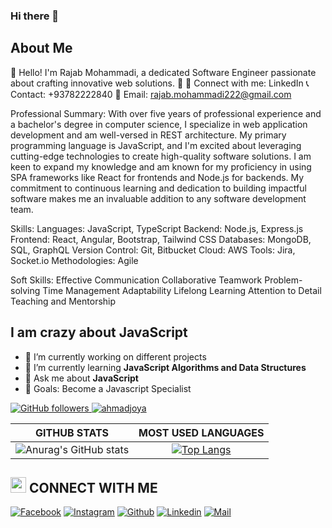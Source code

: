 ### Hi there 👋
## About Me
👋 Hello! I'm Rajab Mohammadi, a dedicated Software Engineer passionate about crafting innovative web solutions. 🚀
🔗 Connect with me: LinkedIn
📞 Contact: +93782222840 
 📧 Email: rajab.mohammadi222@gmail.com

Professional Summary:
With over five years of professional experience and a bachelor's degree in computer science, I specialize in web application development and am well-versed in REST architecture. My primary programming language is JavaScript, and I'm excited about leveraging cutting-edge technologies to create high-quality software solutions. I am keen to expand my knowledge and am known for my proficiency in using SPA frameworks like React for frontends and Node.js for backends. My commitment to continuous learning and dedication to building impactful software makes me an invaluable addition to any software development team.

Skills:
Languages: JavaScript, TypeScript
Backend: Node.js, Express.js
Frontend: React, Angular, Bootstrap, Tailwind CSS
Databases: MongoDB, SQL, GraphQL
Version Control: Git, Bitbucket
Cloud: AWS
Tools: Jira, Socket.io
Methodologies: Agile

Soft Skills:
Effective Communication
Collaborative Teamwork
Problem-solving
Time Management
Adaptability
Lifelong Learning
Attention to Detail
Teaching and Mentorship



## I am crazy about JavaScript

- 🔭 I’m currently working on different projects
- 🌱 I’m currently learning **JavaScript Algorithms and Data Structures**
- 💬 Ask me about **JavaScript**
- 🎯 Goals: Become a Javascript Specialist

 <a href="https://github.com/RajabMohammadi" target="_blank">
    <img alt="GitHub followers" src="https://img.shields.io/github/followers/RajabMohammadi?label=Github&style=flat">
  </a>
  <a href="https://github.com/RajabMohammadi" target="_blank">
    <img src="https://komarev.com/ghpvc/?username=RajabMohammadi&label=Views&color=brightgreen&style=flat" alt="ahmadjoya" />
  </a>
  
|GITHUB STATS|MOST USED LANGUAGES|
|:---:|:---:|
|![Anurag's GitHub stats](https://github-readme-stats.vercel.app/api?username=RajabMohammadi&show_icons=true)|[![Top Langs](https://github-readme-stats.vercel.app/api/top-langs/?username=RajabMohammadi)](https://github.com/anuraghazra/github-readme-stats)|

## <img src="https://media.giphy.com/media/5WJ6SOKeNKrSzblU4R/giphy.gif" width="25"> CONNECT WITH ME

[![Facebook](https://img.shields.io/badge/Facebook-1877F2?style=for-the-badge&logo=facebook&logoColor=white)](https://www.facebook.com/rajabmohammadi.me/)
[![Instagram](https://img.shields.io/badge/Instagram-E4405F?style=for-the-badge&logo=instagram&logoColor=white)](https://www.instagram.com/rajabmohammadi_com/)
[![Github](https://img.shields.io/badge/GitHub-100000?style=for-the-badge&logo=github&logoColor=white)](https://github.com/rajabmohammadi)
[![Linkedin](https://img.shields.io/badge/LinkedIn-0077B5?style=for-the-badge&logo=linkedin&logoColor=white)](https://www.linkedin.com/in/rajabmohammadi/)
[![Mail](https://img.shields.io/badge/Gmail-D14836?style=for-the-badge&logo=gmail&logoColor=white)](mailto:rajab.mohammadi222@gmail.com)
